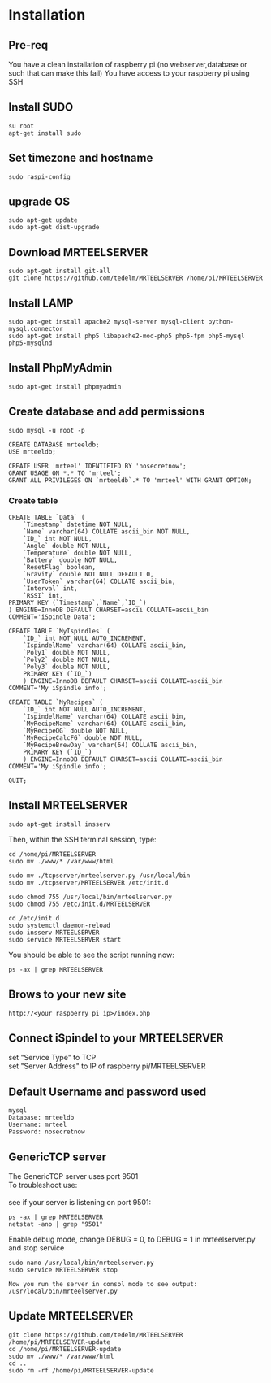 # Installation

## Pre-req
You have a clean installation of raspberry pi (no webserver,database or such that can make this fail)
You have access to your raspberry pi using SSH

## Install SUDO
```
su root
apt-get install sudo
```
## Set timezone and hostname
```
sudo raspi-config
```
## upgrade OS
```
sudo apt-get update
sudo apt-get dist-upgrade
```
## Download MRTEELSERVER
```
sudo apt-get install git-all
git clone https://github.com/tedelm/MRTEELSERVER /home/pi/MRTEELSERVER
```
## Install LAMP
```
sudo apt-get install apache2 mysql-server mysql-client python-mysql.connector
sudo apt-get install php5 libapache2-mod-php5 php5-fpm php5-mysql php5-mysqlnd
```
## Install PhpMyAdmin
```
sudo apt-get install phpmyadmin
```

## Create database and add permissions
```
sudo mysql -u root -p

CREATE DATABASE mrteeldb;
USE mrteeldb;

CREATE USER 'mrteel' IDENTIFIED BY 'nosecretnow';
GRANT USAGE ON *.* TO 'mrteel';
GRANT ALL PRIVILEGES ON `mrteeldb`.* TO 'mrteel' WITH GRANT OPTION;
```
### Create table
```
CREATE TABLE `Data` (
	`Timestamp` datetime NOT NULL,
	`Name` varchar(64) COLLATE ascii_bin NOT NULL,
	`ID_` int NOT NULL,
	`Angle` double NOT NULL,
	`Temperature` double NOT NULL,
	`Battery` double NOT NULL,
	`ResetFlag` boolean,
	`Gravity` double NOT NULL DEFAULT 0,
	`UserToken` varchar(64) COLLATE ascii_bin,
	`Interval` int,
	`RSSI` int,
PRIMARY KEY (`Timestamp`,`Name`,`ID_`)
) ENGINE=InnoDB DEFAULT CHARSET=ascii COLLATE=ascii_bin COMMENT='iSpindle Data';

CREATE TABLE `MyIspindles` (
	`ID_` int NOT NULL AUTO_INCREMENT,
	`IspindelName` varchar(64) COLLATE ascii_bin,
    `Poly1` double NOT NULL,    
    `Poly2` double NOT NULL,    
    `Poly3` double NOT NULL,            
	PRIMARY KEY (`ID_`)
	) ENGINE=InnoDB DEFAULT CHARSET=ascii COLLATE=ascii_bin COMMENT='My iSpindle info';
	
CREATE TABLE `MyRecipes` (
	`ID_` int NOT NULL AUTO_INCREMENT,
	`IspindelName` varchar(64) COLLATE ascii_bin,
	`MyRecipeName` varchar(64) COLLATE ascii_bin,
	`MyRecipeOG` double NOT NULL, 
	`MyRecipeCalcFG` double NOT NULL, 	
	`MyRecipeBrewDay` varchar(64) COLLATE ascii_bin,       
	PRIMARY KEY (`ID_`)
	) ENGINE=InnoDB DEFAULT CHARSET=ascii COLLATE=ascii_bin COMMENT='My iSpindle info';

QUIT;
```
## Install MRTEELSERVER
```
sudo apt-get install insserv
```

Then, within the SSH terminal session, type:</br>
```
cd /home/pi/MRTEELSERVER
sudo mv ./www/* /var/www/html

sudo mv ./tcpserver/mrteelserver.py /usr/local/bin
sudo mv ./tcpserver/MRTEELSERVER /etc/init.d

sudo chmod 755 /usr/local/bin/mrteelserver.py
sudo chmod 755 /etc/init.d/MRTEELSERVER

cd /etc/init.d
sudo systemctl daemon-reload
sudo insserv MRTEELSERVER
sudo service MRTEELSERVER start
```
You should be able to see the script running now:
```
ps -ax | grep MRTEELSERVER
```
## Brows to your new site	
```
http://<your raspberry pi ip>/index.php
```

## Connect iSpindel to your MRTEELSERVER
set "Service Type" to TCP</br>
set "Server Address" to IP of raspberry pi/MRTEELSERVER</br>

## Default Username and password used
```
mysql
Database: mrteeldb
Username: mrteel
Password: nosecretnow
```

## GenericTCP server
The GenericTCP server uses port 9501</br>
To troubleshoot use:</br>
</br>
see if your server is listening on port 9501:
```
ps -ax | grep MRTEELSERVER
netstat -ano | grep "9501"
```
Enable debug mode, change DEBUG = 0, to DEBUG = 1 in mrteelserver.py and stop service</br>
```
sudo nano /usr/local/bin/mrteelserver.py
sudo service MRTEELSERVER stop

Now you run the server in consol mode to see output:
/usr/local/bin/mrteelserver.py

```

## Update MRTEELSERVER
```
git clone https://github.com/tedelm/MRTEELSERVER /home/pi/MRTEELSERVER-update
cd /home/pi/MRTEELSERVER-update
sudo mv ./www/* /var/www/html
cd ..
sudo rm -rf /home/pi/MRTEELSERVER-update
```

